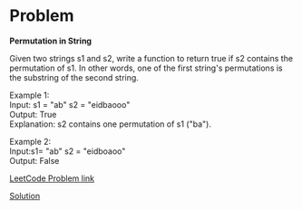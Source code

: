 # Problem
__Permutation in String__

Given two strings s1 and s2, write a function to return true if s2 contains the permutation of s1. In other words, one of the first string's permutations is the substring of the second string.

 

Example 1:</br>
Input: s1 = "ab" s2 = "eidbaooo"</br>
Output: True</br>
Explanation: s2 contains one permutation of s1 ("ba").

Example 2:</br>
Input:s1= "ab" s2 = "eidboaoo"</br>
Output: False</br>

[LeetCode Problem link](https://leetcode.com/explore/featured/card/may-leetcoding-challenge/536/week-3-may-15th-may-21st/3333/)

[Solution](https://github.com/DhanabalShanmugam/Leet-Code-30-Days-Challenge/blob/master/May2020/Week3/Day_18/Solution.py)
